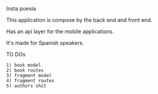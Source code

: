 

Insta poesía

This application is compose by the back end and front end.

Has an api layer for the mobile applications.

It's made for Spanish speakers.

TO DOs

    1) book model
    2) book routes
    3) fragment model
    4) fragment routes
    5) authors shit
    
